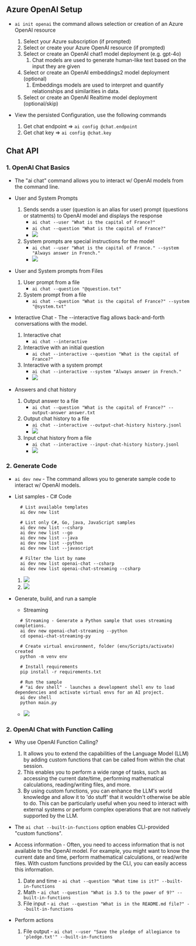 ## Azure OpenAI Setup
* ``` ai init openai ``` the command allows selection or creation of an Azure OpenAI resource
  1. Select your Azure subscription (if prompted)
  1. Select or create your Azure OpenAI resource (if prompted)
  1. Select or create an OpenAI chat1 model deployment (e.g. gpt-4o)
      1. Chat models are used to generate human-like text based on the input they are given
  1. Select or create an OpenAI embeddings2 model deployment (optional)
      1. Embeddings models are used to interpret and quantify relationships and similarities in data.
  1. Select or create an OpenAI Realtime model deployment (optional/skip)

* View the persisted Configuration, use the following commands
  1. Get chat endpoint => ``` ai config @chat.endpoint ``` 
  1. Get chat key => ``` ai config @chat.key ```

## Chat API
### 1. OpenAI Chat Basics
* The "ai chat" command allows you to interact w/ OpenAI models from the command line.
* User and System Prompts
  1. Sends sends a user (question is an alias for user) prompt (questions or statments) to OpenAI model and displays the response
      * ``` ai chat --user "What is the capital of France?" ```
      * ``` ai chat --question "What is the capital of France?" ```
      * <img src="https://github.com/mkader/Book-of-AI---Azure/blob/main/img/02.01.user_prompt.png">
  1. System prompts are special instructions for the model 
      * ``` ai chat --user "What is the capital of France." --system "Always answer in French." ```
      * <img src="https://github.com/mkader/Book-of-AI---Azure/blob/main/img/02.02.system_prompt.png">
  
* User and System prompts from Files
  1. User prompt from a file
        * ``` ai chat --question "@question.txt" ```
  1. System prompt from a file
        * ``` ai chat --question "What is the capital of France?" --system "@system.txt" ```

* Interactive Chat - The --interactive flag allows back-and-forth conversations with the model.
  1. Interactive chat
      * ``` ai chat --interactive ```
  1. Interactive with an initial question
      * ``` ai chat --interactive --question "What is the capital of France?" ```
  1. Interactive with a system prompt
      * ``` ai chat --interactive --system "Always answer in French." ```
      * <img src="https://github.com/mkader/Book-of-AI---Azure/blob/main/img/02.03.interactive_chat.png">

* Answers and chat history
  1. Output answer to a file
      * ```ai chat --question "What is the capital of France?" --output-answer answer.txt ```
  1. Output chat history to a file
      * ``` ai chat --interactive --output-chat-history history.jsonl ```
      * <img src="https://github.com/mkader/Book-of-AI---Azure/blob/main/img/02.04.interactive_history.png">
  1. Input chat history from a file
      * ``` ai chat --interactive --input-chat-history history.jsonl ```
      * <img src="https://github.com/mkader/Book-of-AI---Azure/blob/main/img/02.05.interactive_history_input.png">

### 2. Generate  Code
* ``` ai dev new ``` - The command allows you to generate sample code to interact w/ OpenAI models.

* List samples - C# Code
  ```
    # List available templates
    ai dev new list
  
    # List only C#, Go, java, JavaScript samples
    ai dev new list --csharp
    ai dev new list --go
    ai dev new list --java
    ai dev new list --python
    ai dev new list --javascript
  
    # Filter the list by name
    ai dev new list openai-chat --csharp
    ai dev new list openai-chat-streaming --csharp
  ```
    1. <img src="https://github.com/mkader/Book-of-AI---Azure/blob/main/img/02.06.dev_new_list.png">
    1. <img src="https://github.com/mkader/Book-of-AI---Azure/blob/main/img/02.08.dev_new_list_cs_filter.png">

* Generate, build, and run a sample
    * Streaming
    ```
      # Streaming - Generate a Python sample that uses streaming completions.
      ai dev new openai-chat-streaming --python
      cd openai-chat-streaming-py

      # Create virtual environment, folder (env/Scripts/activate) created 
      python -m venv env
      
      # Install requirements
      pip install -r requirements.txt

      # Run the sample
      # "ai dev shell" - launches a development shell env to load dependencies and activate virtual envs for an AI project.
      ai dev shell
      python main.py
    ```
    *  <img src="https://github.com/mkader/Book-of-AI---Azure/blob/main/img/02.09.run_python.png">

### 2. OpenAI Chat with Function Calling
* Why use OpenAI Function Calling?
  1. It allows you to extend the capabilities of the Language Model (LLM) by adding custom functions that can be called from within the chat session. 
  1. This enables you to perform a wide range of tasks, such as accessing the current date/time, performing mathematical calculations, reading/writing files, and more.
  1. By using custom functions, you can enhance the LLM's world knowledge and allow it to 'do stuff' that it wouldn't otherwise be able to do. This can be particularly useful when you need to interact with external systems or perform complex operations that are not natively supported by the LLM.

* The ``` ai chat --built-in-functions ``` option enables CLI-provided "custom functions".

* Access information - Often, you need to access information that is not available to the OpenAI model. For example, you might want to know the current date and time, perform mathematical calculations, or read/write files. With custom functions provided by the CLI, you can easily access this information.
  1. Date and time - ``` ai chat --question "What time is it?" --built-in-functions ```
  1. Math - ``` ai chat --question "What is 3.5 to the power of 9?" --built-in-functions ```
  1. File input - ``` ai chat --question "What is in the README.md file?" --built-in-functions ```

* Perform actions
  1. File output -  ``` ai chat --user "Save the pledge of allegiance to 'pledge.txt'" --built-in-functions ```
